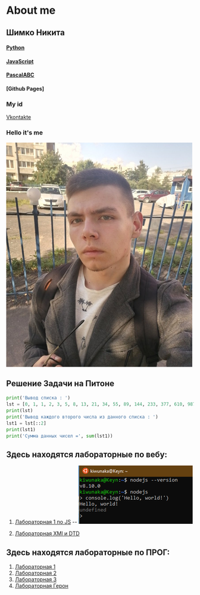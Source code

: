# About me

## Шимко Никита
#### [Python](https://www.python.org)
#### [JavaScript](https://ru.wikipedia.org/wiki/JavaScript)
#### [PascalABC](http://pascalabc.net)
#### [Github Pages]
### My id
[Vkontakte](https://vk.com/kiwunaka)
### Hello it's me

<img src="калик.jpg" width="500" height="600" />

## Решение Задачи на Питоне

```python
print('Вывод списка : ')
lst = [0, 1, 1, 2, 3, 5, 8, 13, 21, 34, 55, 89, 144, 233, 377, 610, 987, 1597, 2584, 4181, 6765, 10946]
print(lst)
print('Вывод каждого второго числа из данного списка : ')
lst1 = lst[::2]
print(lst1)
print('Сумма данных чисел =', sum(lst1))
```

## Здесь находятся лабораторные по вебу:

1) [Лабораторная 1 по JS](https://github.com/NikitaSH999/webportfolio/blob/master/Screenshot_1.png) -- ![Лаба](Screenshot_1.png "Лаба")

2) [Лабораторная XMl и DTD](https://github.com/NikitaSH-herzen/labXML)
	
##	Здесь находятся лабораторные по ПРОГ:

1) [Лабораторная 1](https://github.com/NikitaSH-herzen/labXML)
2) [Лабораторная 2](https://github.com/NikitaSH-herzen/labXML)
3) [Лабораторная 3](https://github.com/NikitaSH-herzen/labXML)
4) [Лабораторная Герон](https://github.com/NikitaSH999/ProgLabGeron)
